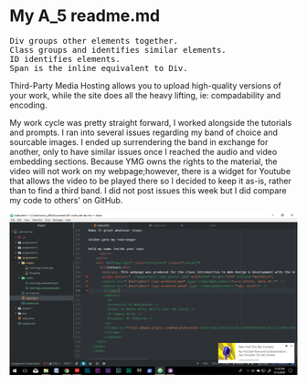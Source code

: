 <h1>My A_5 readme.md</h1>
<pre>
Div groups other elements together.
Class groups and identifies similar elements.
ID identifies elements.
Span is the inline equivalent to Div.
</pre>
Third-Party Media Hosting allows you to upload high-quality versions of your work, while the site does all
the heavy lifting, ie: compadability and encoding.

My work cycle was pretty straight forward, I worked alongside the tutorials and prompts. I ran into several
issues regarding my band of choice and sourcable images. I ended up surrendering the band in exchange for
another, only to have similar issues once I reached the audio and video embedding sections. Because YMG owns
the rights to the material, the video will not work on my webpage;however, there is a widget for Youtube
that allows the video to be played there so I decided to keep it as-is, rather than to find a third band. I did not post issues this week but I did compare my code to others' on GitHub.

![Image of My Current Project](./images/screenshot.png)
